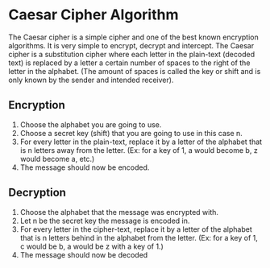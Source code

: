 # Caesar Cipher Algorithm
The Caesar cipher is a simple cipher and one of the best known encryption algorithms. It is very simple to encrypt, decrypt and intercept. The Caesar cipher is a substitution cipher where each letter in the plain-text (decoded text) is replaced by a letter a certain number of spaces to the right of the letter in the alphabet. (The amount of spaces is called the key or shift and is only known by the sender and intended receiver).

## Encryption
1) Choose the alphabet you are going to use.
2) Choose a secret key (shift) that you are going to use in this case n.
3) For every letter in the plain-text, replace it by a letter of the alphabet that is n letters away from the letter. (Ex: for a key of 1, a would become b, z would become a, etc.)
4) The message should now be encoded.

## Decryption
1) Choose the alphabet that the message was encrypted with.
2) Let n be the secret key the message is encoded in.
3) For every letter in the cipher-text, replace it by a letter of the alphabet that is n letters behind in the alphabet from the letter. (Ex: for a key of 1, c would be b, a would be z with a key of 1.)
4) The message should now be decoded
